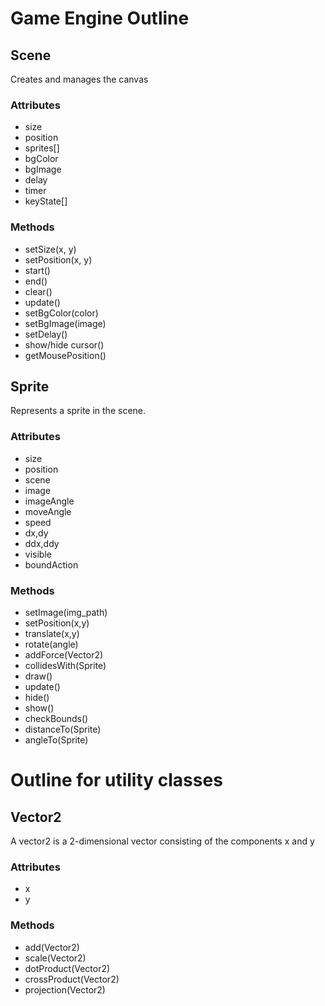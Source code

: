 # Game Engine Outline

## Scene
Creates and manages the canvas

### Attributes
- size
- position
- sprites[]
- bgColor
- bgImage
- delay
- timer
- keyState[]

### Methods
- setSize(x, y)
- setPosition(x, y)
- start()
- end()
- clear()
- update()
- setBgColor(color)
- setBgImage(image)
- setDelay()
- show/hide cursor()
- getMousePosition()

## Sprite
Represents a sprite in the scene.

### Attributes
- size
- position
- scene
- image
- imageAngle
- moveAngle
- speed
- dx,dy
- ddx,ddy
- visible
- boundAction

### Methods
- setImage(img_path)
- setPosition(x,y)
- translate(x,y)
- rotate(angle)
- addForce(Vector2)
- collidesWith(Sprite)
- draw()
- update() <abstract>
- hide()
- show()
- checkBounds()
- distanceTo(Sprite)
- angleTo(Sprite)

# Outline for utility classes

## Vector2
A vector2 is a 2-dimensional vector consisting of the components x and y

### Attributes
- x
- y

### Methods
- add(Vector2)
- scale(Vector2)
- dotProduct(Vector2)
- crossProduct(Vector2)
- projection(Vector2)
